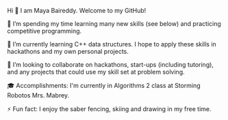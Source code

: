 Hi 👋 I am Maya Baireddy. Welcome to my GitHub!

🔭 I’m spending my time learning many new skills (see below) and practicing competitive programming. 

🌱 I’m currently learning C++ data structures. I hope to apply these skills in hackathons and my own personal projects.

👯 I’m looking to collaborate on hackathons, start-ups (including tutoring), and any projects that could use my skill set at problem solving.

🎓 Accomplishments: I'm currently in Algorithms 2 class at Storming Robotos Mrs. Mabrey.

⚡ Fun fact: I enjoy the saber fencing, skiing and drawing in my free time.

<!---
mbaireddy/mbaireddy is a ✨ special ✨ repository because its `README.md` (this file) appears on your GitHub profile.
You can click the Preview link to take a look at your changes.

Commit excersise

--->
